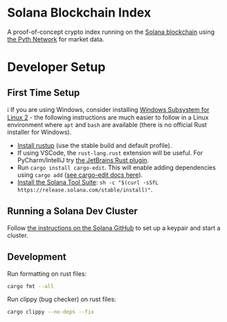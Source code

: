 # Solana Blockchain Index
A proof-of-concept crypto index running on the [Solana blockchain](https://solana.com/) using [the Pyth Network](https://pyth.network/) for market data.

# Developer Setup
## First Time Setup
ℹ️ If you are using Windows, consider installing [Windows Subsystem for Linux 2](https://docs.microsoft.com/en-us/windows/wsl/install#install-wsl-command) - the following instructions are much easier to follow in a Linux environment where `apt` and `bash` are available (there is no official Rust installer for Windows).

- [Install rustup](https://www.rust-lang.org/tools/install) (use the stable build and default profile).
- If using VSCode, the `rust-lang.rust` extension will be useful. For PyCharm/IntelliJ try [the JetBrains Rust plugin](https://www.jetbrains.com/rust/).
- Run `cargo install cargo-edit`. This will enable adding dependencies using `cargo add` ([see cargo-edit docs here](https://github.com/killercup/cargo-edit)).
- [Install the Solana Tool Suite](https://docs.solana.com/cli/install-solana-cli-tools): `sh -c "$(curl -sSfL https://release.solana.com/stable/install)"`.

## Running a Solana Dev Cluster
Follow [the instructions on the Solana GitHub](https://github.com/solana-labs/example-helloworld#configure-cli) to set up a keypair and start a cluster. 

## Development
Run formatting on rust files:
```sh
cargo fmt --all
```

Run clippy (bug checker) on rust files:
```sh
cargo clippy --no-deps --fix
```
